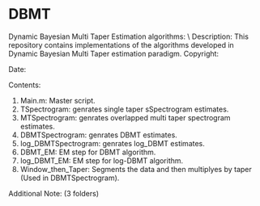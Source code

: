 # DBMT
Dynamic Bayesian Multi Taper Estimation algorithms: \\
Description: This repository contains implementations of the algorithms developed in Dynamic Bayesian Multi Taper estimation paradigm. 
Copyright:

Date:


Contents:
  1. Main.m: Master script.
  2. TSpectrogram: genrates single taper sSpectrogram estimates.
  2. MTSpectrogram: genrates overlapped multi taper spectrogram estimates.
  3. DBMTSpectrogram: genrates DBMT estimates.
  4. log_DBMTSpectrogram: genrates log_DBMT estimates.
  5. DBMT_EM: EM step for DBMT algorithm.
  6. log_DBMT_EM: EM step for log-DBMT algorithm.
  7. Window_then_Taper: Segments the data and then multiplyes by taper (Used in DBMTSpectrogram).

Additional Note: (3 folders)
